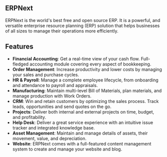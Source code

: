 ## ERPNext

ERPNext is the world's best free and open source ERP. It is a powerful, and versatile enterprise resource planning (ERP) solution that helps businesses of all sizes to manage their operations more efficiently.

## Features

- **Financial Accounting**: Get a real-time view of your cash flow. Full-fledged accounting module covering every aspect of bookkeeping.
- **Order Management**: Increase productivity and lower costs by managing your sales and purchase cycles.
- **HR & Payroll**: Manage a complete employee lifecycle, from onboarding and attendance to payroll and appraisals.
- **Manufacturing**: Maintain multi-level Bill of Materials, plan materials, and manage production with Work Orders.
- **CRM**: Win and retain customers by optimizing the sales process. Track leads, opportunities and send quotes on the go.
- **Projects**: Deliver both internal and external projects on time, budget, and profitability.
- **Help Desk**: Deliver a great service experience with an intuitive issue tracker and integrated knowledge base.
- **Asset Management**: Maintain and manage details of assets, their movement, value, and depreciation.
- **Website**: ERPNext comes with a full-featured content management system to create and manage your website and blog.
